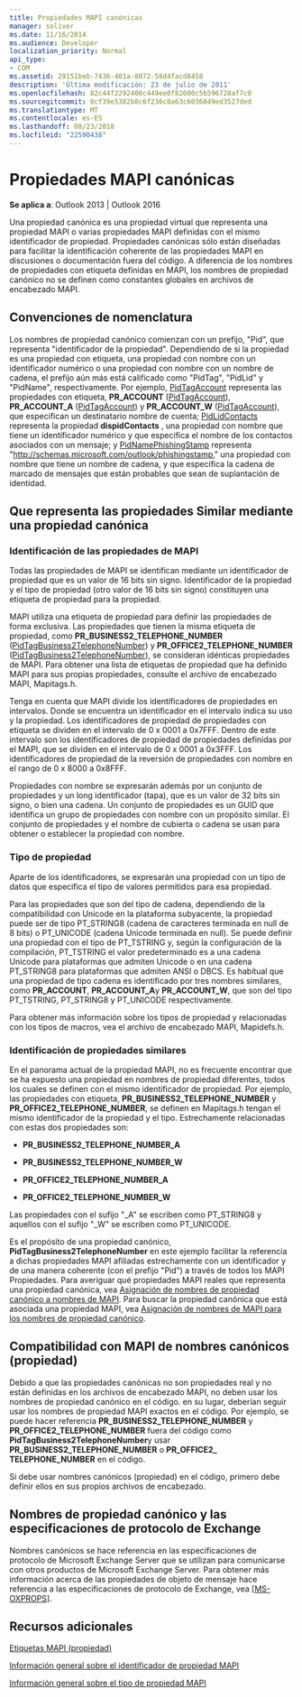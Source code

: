 ```yaml
---
title: Propiedades MAPI canónicas
manager: soliver
ms.date: 11/16/2014
ms.audience: Developer
localization_priority: Normal
api_type:
- COM
ms.assetid: 29151beb-7436-401a-8072-58d4facd8458
description: 'Última modificación: 23 de julio de 2011'
ms.openlocfilehash: 82c44f2292400c449ee0f82600c5b596728af7c0
ms.sourcegitcommit: 0cf39e5382b8c6f236c8a63c6036849ed3527ded
ms.translationtype: MT
ms.contentlocale: es-ES
ms.lasthandoff: 08/23/2018
ms.locfileid: "22590438"
---
```

# <a name="mapi-canonical-properties"></a>Propiedades MAPI canónicas

  
  
**Se aplica a**: Outlook 2013 | Outlook 2016 
  
Una propiedad canónica es una propiedad virtual que representa una propiedad MAPI o varias propiedades MAPI definidas con el mismo identificador de propiedad. Propiedades canónicas sólo están diseñadas para facilitar la identificación coherente de las propiedades MAPI en discusiones o documentación fuera del código. A diferencia de los nombres de propiedades con etiqueta definidas en MAPI, los nombres de propiedad canónico no se definen como constantes globales en archivos de encabezado MAPI.
  
## <a name="naming-conventions"></a>Convenciones de nomenclatura

Los nombres de propiedad canónico comienzan con un prefijo, "Pid", que representa "identificador de la propiedad". Dependiendo de si la propiedad es una propiedad con etiqueta, una propiedad con nombre con un identificador numérico o una propiedad con nombre con un nombre de cadena, el prefijo aún más está calificado como "PidTag", "PidLid" y "PidName", respectivamente. Por ejemplo, [PidTagAccount](pidtagaccount-canonical-property.md) representa las propiedades con etiqueta, **PR_ACCOUNT** ([PidTagAccount](pidtagaccount-canonical-property.md)), **PR_ACCOUNT_A** ([PidTagAccount](pidtagaccount-canonical-property.md)) y **PR_ACCOUNT_W** ([PidTagAccount](pidtagaccount-canonical-property.md)), que especifican un destinatario nombre de cuenta; [PidLidContacts](pidlidcontacts-canonical-property.md) representa la propiedad **dispidContacts** , una propiedad con nombre que tiene un identificador numérico y que especifica el nombre de los contactos asociados con un mensaje; y [PidNamePhishingStamp](pidnamephishingstamp-canonical-property.md) representa "http://schemas.microsoft.com/outlook/phishingstamp," una propiedad con nombre que tiene un nombre de cadena, y que especifica la cadena de marcado de mensajes que están probables que sean de suplantación de identidad. 
  
## <a name="representing-similar-properties-using-one-canonical-property"></a>Que representa las propiedades Similar mediante una propiedad canónica

### <a name="identifying-properties-in-mapi"></a>Identificación de las propiedades de MAPI

Todas las propiedades de MAPI se identifican mediante un identificador de propiedad que es un valor de 16 bits sin signo. Identificador de la propiedad y el tipo de propiedad (otro valor de 16 bits sin signo) constituyen una etiqueta de propiedad para la propiedad. 
  
MAPI utiliza una etiqueta de propiedad para definir las propiedades de forma exclusiva. Las propiedades que tienen la misma etiqueta de propiedad, como **PR_BUSINESS2_TELEPHONE_NUMBER** ([PidTagBusiness2TelephoneNumber](pidtagbusiness2telephonenumber-canonical-property.md)) y **PR_OFFICE2_TELEPHONE_NUMBER** ([PidTagBusiness2TelephoneNumber](pidtagbusiness2telephonenumber-canonical-property.md)), se consideran idénticas propiedades de MAPI. Para obtener una lista de etiquetas de propiedad que ha definido MAPI para sus propias propiedades, consulte el archivo de encabezado MAPI, Mapitags.h.
  
Tenga en cuenta que MAPI divide los identificadores de propiedades en intervalos. Donde se encuentra un identificador en el intervalo indica su uso y la propiedad. Los identificadores de propiedad de propiedades con etiqueta se dividen en el intervalo de 0 x 0001 a 0x7FFF. Dentro de este intervalo son los identificadores de propiedad de propiedades definidas por el MAPI, que se dividen en el intervalo de 0 x 0001 a 0x3FFF. Los identificadores de propiedad de la reversión de propiedades con nombre en el rango de 0 x 8000 a 0x8FFF. 
  
Propiedades con nombre se expresarán además por un conjunto de propiedades y un long identificador (tapa), que es un valor de 32 bits sin signo, o bien una cadena. Un conjunto de propiedades es un GUID que identifica un grupo de propiedades con nombre con un propósito similar. El conjunto de propiedades y el nombre de cubierta o cadena se usan para obtener o establecer la propiedad con nombre.
  
### <a name="property-type"></a>Tipo de propiedad

Aparte de los identificadores, se expresarán una propiedad con un tipo de datos que especifica el tipo de valores permitidos para esa propiedad.
  
Para las propiedades que son del tipo de cadena, dependiendo de la compatibilidad con Unicode en la plataforma subyacente, la propiedad puede ser de tipo PT_STRING8 (cadena de caracteres terminada en null de 8 bits) o PT_UNICODE (cadena Unicode terminada en null). Se puede definir una propiedad con el tipo de PT_TSTRING y, según la configuración de la compilación, PT_TSTRING el valor predeterminado es a una cadena Unicode para plataformas que admiten Unicode o en una cadena PT_STRING8 para plataformas que admiten ANSI o DBCS. Es habitual que una propiedad de tipo cadena es identificado por tres nombres similares, como **PR_ACCOUNT**, **PR_ACCOUNT_A**y **PR_ACCOUNT_W**, que son del tipo PT_TSTRING, PT_STRING8 y PT_UNICODE respectivamente.
  
Para obtener más información sobre los tipos de propiedad y relacionadas con los tipos de macros, vea el archivo de encabezado MAPI, Mapidefs.h.
  
### <a name="identifying-similar-properties"></a>Identificación de propiedades similares

En el panorama actual de la propiedad MAPI, no es frecuente encontrar que se ha expuesto una propiedad en nombres de propiedad diferentes, todos los cuales se definen con el mismo identificador de propiedad. Por ejemplo, las propiedades con etiqueta, **PR_BUSINESS2_TELEPHONE_NUMBER** y **PR_OFFICE2_TELEPHONE_NUMBER**, se definen en Mapitags.h tengan el mismo identificador de la propiedad y el tipo. Estrechamente relacionadas con estas dos propiedades son:
  
- **PR_BUSINESS2_TELEPHONE_NUMBER_A**
    
- **PR_BUSINESS2_TELEPHONE_NUMBER_W**
    
- **PR_OFFICE2_TELEPHONE_NUMBER_A**
    
- **PR_OFFICE2_TELEPHONE_NUMBER_W**
    
Las propiedades con el sufijo "_A" se escriben como PT_STRING8 y aquellos con el sufijo "_W" se escriben como PT_UNICODE.
  
Es el propósito de una propiedad canónico, **PidTagBusiness2TelephoneNumber** en este ejemplo facilitar la referencia a dichas propiedades MAPI afiliadas estrechamente con un identificador y de una manera coherente (con el prefijo "Pid") a través de todos los MAPI Propiedades. Para averiguar qué propiedades MAPI reales que representa una propiedad canónica, vea [Asignación de nombres de propiedad canónico a nombres de MAPI](mapping-canonical-property-names-to-mapi-names.md). Para buscar la propiedad canónica que está asociada una propiedad MAPI, vea [Asignación de nombres de MAPI para los nombres de propiedad canónico](mapping-mapi-names-to-canonical-property-names.md).
  
## <a name="mapi-support-of-canonical-property-names"></a>Compatibilidad con MAPI de nombres canónicos (propiedad)

Debido a que las propiedades canónicas no son propiedades real y no están definidas en los archivos de encabezado MAPI, no deben usar los nombres de propiedad canónico en el código. en su lugar, deberían seguir usar los nombres de propiedad MAPI exactos en el código. Por ejemplo, se puede hacer referencia **PR_BUSINESS2_TELEPHONE_NUMBER** y **PR_OFFICE2_TELEPHONE_NUMBER** fuera del código como **PidTagBusiness2TelephoneNumber**y usar **PR_BUSINESS2_TELEPHONE_NUMBER** o **PR_OFFICE2_ TELEPHONE_NUMBER** en el código. 
  
Si debe usar nombres canónicos (propiedad) en el código, primero debe definir ellos en sus propios archivos de encabezado.
  
## <a name="canonical-property-names-and-exchange-protocol-specifications"></a>Nombres de propiedad canónico y las especificaciones de protocolo de Exchange

Nombres canónicos se hace referencia en las especificaciones de protocolo de Microsoft Exchange Server que se utilizan para comunicarse con otros productos de Microsoft Exchange Server. Para obtener más información acerca de las propiedades de objeto de mensaje hace referencia a las especificaciones de protocolo de Exchange, vea [[MS-OXPROPS]](http://msdn.microsoft.com/library/f6ab1613-aefe-447d-a49c-18217230b148%28Office.15%29.aspx).
  
## <a name="see-also"></a>Recursos adicionales



[Etiquetas MAPI (propiedad)](mapi-property-tags.md)
  
[Información general sobre el identificador de propiedad MAPI](mapi-property-identifier-overview.md)
  
[Información general sobre el tipo de propiedad MAPI](mapi-property-type-overview.md)

